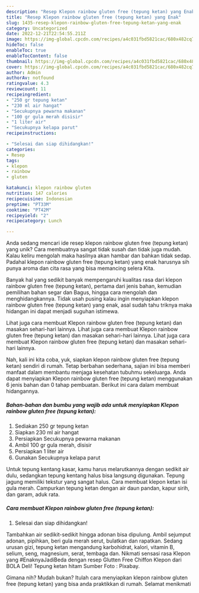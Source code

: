 ```yaml
---
description: "Resep Klepon rainbow gluten free (tepung ketan) yang Enak"
title: "Resep Klepon rainbow gluten free (tepung ketan) yang Enak"
slug: 1435-resep-klepon-rainbow-gluten-free-tepung-ketan-yang-enak
category: Uncategorized
date: 2022-12-21T22:54:55.211Z
image: https://img-global.cpcdn.com/recipes/a4c031fbd5821cac/680x482cq70/klepon-rainbow-gluten-free-tepung-ketan-foto-resep-utama.jpg
hideToc: false
enableToc: true
enableTocContent: false
thumbnail: https://img-global.cpcdn.com/recipes/a4c031fbd5821cac/680x482cq70/klepon-rainbow-gluten-free-tepung-ketan-foto-resep-utama.jpg
cover: https://img-global.cpcdn.com/recipes/a4c031fbd5821cac/680x482cq70/klepon-rainbow-gluten-free-tepung-ketan-foto-resep-utama.jpg
author: Admin
authorAv: notfound
ratingvalue: 4.3
reviewcount: 11
recipeingredient:
- "250 gr tepung ketan"
- "230 ml air hangat"
- "Secukupnya pewarna makanan"
- "100 gr gula merah disisir"
- "1 liter air"
- "Secukupnya kelapa parut"
recipeinstructions:

- "Selesai dan siap dihidangkan!"
categories:
- Resep
tags:
- klepon
- rainbow
- gluten

katakunci: klepon rainbow gluten 
nutrition: 147 calories
recipecuisine: Indonesian
preptime: "PT33M"
cooktime: "PT42M"
recipeyield: "2"
recipecategory: Lunch

---
```





Anda sedang mencari ide resep klepon rainbow gluten free (tepung ketan) yang unik? Cara membuatnya sangat tidak susah dan tidak juga mudah. Kalau keliru mengolah maka hasilnya akan hambar dan bahkan tidak sedap. Padahal klepon rainbow gluten free (tepung ketan) yang enak harusnya sih punya aroma dan cita rasa yang bisa memancing selera Kita.





Banyak hal yang sedikit banyak mempengaruhi kualitas rasa dari klepon rainbow gluten free (tepung ketan), pertama dari jenis bahan, kemudian pemilihan bahan segar dan Bagus, hingga cara mengolah dan menghidangkannya. Tidak usah pusing kalau ingin menyiapkan klepon rainbow gluten free (tepung ketan) yang enak,      asal sudah tahu triknya maka hidangan ini dapat menjadi suguhan istimewa.














Lihat juga cara membuat Klepon rainbow gluten free (tepung ketan) dan masakan sehari-hari lainnya. Lihat juga cara membuat Klepon rainbow gluten free (tepung ketan) dan masakan sehari-hari lainnya. Lihat juga cara membuat Klepon rainbow gluten free (tepung ketan) dan masakan sehari-hari lainnya.






Nah, kali ini kita coba, yuk, siapkan klepon rainbow gluten free (tepung ketan) sendiri di rumah. Tetap berbahan sederhana, sajian ini bisa memberi manfaat dalam membantu menjaga kesehatan tubuhmu sekeluarga. Anda dapat menyiapkan Klepon rainbow gluten free (tepung ketan) menggunakan 6 jenis bahan dan 0 tahap pembuatan. Berikut ini cara dalam membuat hidangannya.

<!--inarticleads1-->

##### Bahan-bahan dan bumbu yang wajib ada untuk menyiapkan Klepon rainbow gluten free (tepung ketan):

1. Sediakan 250 gr tepung ketan
1. Siapkan 230 ml air hangat
1. Persiapkan Secukupnya pewarna makanan
1. Ambil 100 gr gula merah, disisir
1. Persiapkan 1 liter air
1. Gunakan Secukupnya kelapa parut


Untuk tepung kentang kasar, kamu harus melarutkannya dengan sedikit air dulu, sedangkan tepung kentang halus bisa langsung digunakan. Tepung jagung memiliki tekstur yang sangat halus. Cara membuat klepon ketan isi gula merah. Campurkan tepung ketan dengan air daun pandan, kapur sirih, dan garam, aduk rata. 

<!--inarticleads2-->

##### Cara membuat Klepon rainbow gluten free (tepung ketan):


1. Selesai dan siap dihidangkan!

Tambahkan air sedikit-sedikit hingga adonan bisa dipulung. Ambil sejumput adonan, pipihkan, beri gula merah serut, bulatkan dan rapatkan. Sedang urusan gizi, tepung ketan mengandung karbohidrat, kalori, vitamin B, selium, seng, magnesium, serat, tembaga dan. Nikmati sensasi rasa Klepon yang #EnaknyaJadiBeda dengan resep Glutten Free Chiffon Klepon dari BOLA Deli! Tepung ketan hitam Sumber Foto : Pixabay. 

Gimana nih? Mudah bukan? Itulah cara menyiapkan klepon rainbow gluten free (tepung ketan) yang bisa anda praktikkan di rumah. Selamat menikmati
